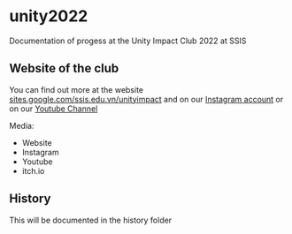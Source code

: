 # unity2022

Documentation of progess at the Unity Impact Club 2022 at SSIS

## Website of the club

You can find out more at the website [sites.google.com/ssis.edu.vn/unityimpact](https://sites.google.com/ssis.edu.vn/unityimpact) and on our [Instagram account](https://www.instagram.com/unity_impact/) or on our [Youtube Channel]()

Media:

- Website
- Instagram
- Youtube
- itch.io

## History

This will be documented in the history folder

